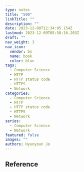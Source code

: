 ```yaml
---
type: notes
title: "500"
linkTitle: ""
description: ""
date: 2023-12-08T12:34:05.154Z
lastmod: 2023-12-09T05:58:16.203Z
draft: ""
nav_weight: 3
nav_icon:
  vendor: bs
  name: book
  color: blue
tags:
  - Computer Science
  - HTTP
  - HTTP status code
  - HTTPS
  - Network
categories:
  - Computer Science
  - HTTP
  - HTTP status code
  - HTTPS
  - Network
series:
  - Computer Science
  - Network
featured: false
images: ""
authors: Hyunyoun Jo
---
```


## Reference
